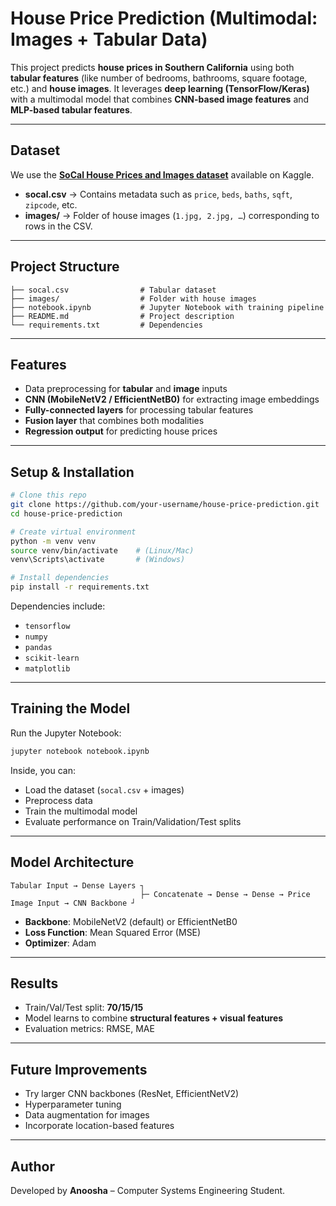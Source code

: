 
#  House Price Prediction (Multimodal: Images + Tabular Data)

This project predicts **house prices in Southern California** using both **tabular features** (like number of bedrooms, bathrooms, square footage, etc.) and **house images**.
It leverages **deep learning (TensorFlow/Keras)** with a multimodal model that combines **CNN-based image features** and **MLP-based tabular features**.

---

##  Dataset

We use the **[SoCal House Prices and Images dataset](https://www.kaggle.com/datasets)** available on Kaggle.

* **socal.csv** → Contains metadata such as `price`, `beds`, `baths`, `sqft`, `zipcode`, etc.
* **images/** → Folder of house images (`1.jpg, 2.jpg, …`) corresponding to rows in the CSV.

---

##  Project Structure

```
├── socal.csv                # Tabular dataset
├── images/                  # Folder with house images
├── notebook.ipynb           # Jupyter Notebook with training pipeline
├── README.md                # Project description
└── requirements.txt         # Dependencies
```

---

##  Features

* Data preprocessing for **tabular** and **image** inputs
* **CNN (MobileNetV2 / EfficientNetB0)** for extracting image embeddings
* **Fully-connected layers** for processing tabular features
* **Fusion layer** that combines both modalities
* **Regression output** for predicting house prices

---

##  Setup & Installation

```bash
# Clone this repo
git clone https://github.com/your-username/house-price-prediction.git
cd house-price-prediction

# Create virtual environment
python -m venv venv
source venv/bin/activate    # (Linux/Mac)
venv\Scripts\activate       # (Windows)

# Install dependencies
pip install -r requirements.txt
```

Dependencies include:

* `tensorflow`
* `numpy`
* `pandas`
* `scikit-learn`
* `matplotlib`

---

##  Training the Model

Run the Jupyter Notebook:

```bash
jupyter notebook notebook.ipynb
```

Inside, you can:

* Load the dataset (`socal.csv` + images)
* Preprocess data
* Train the multimodal model
* Evaluate performance on Train/Validation/Test splits

---

##  Model Architecture

```
Tabular Input → Dense Layers ┐
                             ├─ Concatenate → Dense → Dense → Price
Image Input → CNN Backbone ┘
```

* **Backbone**: MobileNetV2 (default) or EfficientNetB0
* **Loss Function**: Mean Squared Error (MSE)
* **Optimizer**: Adam

---

## Results

* Train/Val/Test split: **70/15/15**
* Model learns to combine **structural features + visual features**
* Evaluation metrics: RMSE, MAE

---

##  Future Improvements

* Try larger CNN backbones (ResNet, EfficientNetV2)
* Hyperparameter tuning
* Data augmentation for images
* Incorporate location-based features

---

##  Author

Developed by **Anoosha**  – Computer Systems Engineering Student.

